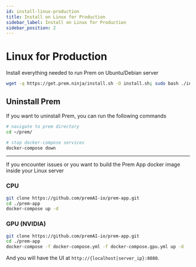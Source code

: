 ```yaml
---
id: install-linux-production
title: Install on Linux for Production
sidebar_label: Install on Linux for Production
sidebar_position: 2
---
```


# Linux for Production

Install everything needed to run Prem on Ubuntu/Debian server

```bash
wget -q https://get.prem.ninja/install.sh -O install.sh; sudo bash ./install.sh
```

## Uninstall Prem 

If you want to uninstall Prem, you can run the following commands

```bash
# navigate to prem directory
cd ~/prem/

# stop docker-compose services
docker-compose down
```
------

If you encounter issues or you want to build the Prem App docker image inside your Linux server

### CPU 
```bash
git clone https://github.com/premAI-io/prem-app.git
cd ./prem-app
docker-compose up -d
```

### GPU (NVIDIA)
```bash
git clone https://github.com/premAI-io/prem-app.git
cd ./prem-app
docker-compose -f docker-compose.yml -f docker-compose.gpu.yml up -d
```

And you will have the UI at `http://{localhost|server_ip}:8080`.

